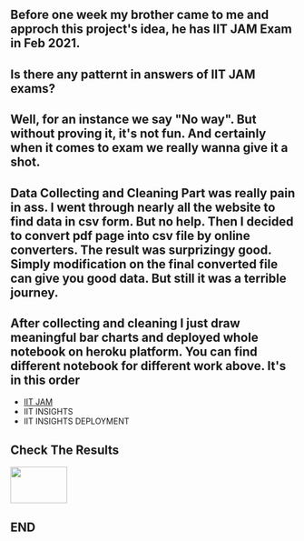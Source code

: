 ## Before one week my brother came to me and approch this project's idea, he has IIT JAM Exam in Feb 2021.

## Is there any patternt in answers of IIT JAM exams?
## Well, for an instance we say "No way". But without proving it, it's not fun. And certainly when it comes to exam we really wanna give it a shot.

## Data Collecting and Cleaning Part was really pain in ass. I went through nearly all the website to find data in csv form. But no help. Then I decided to convert pdf page into csv file by online converters. The result was surprizingy good. Simply modification on the final converted file can give you good data. But still it was a terrible journey.

## After collecting and cleaning I just draw meaningful bar charts and deployed whole notebook on heroku platform. You can find different notebook for different work above. It's in this order

- [IIT JAM](https://nbviewer.jupyter.org/github/Aditya-Rajgor/Personal-Projects/blob/master/IIT%20GAM%20Exam%20Analysis/IIT%20JAM.ipynb)
- IIT INSIGHTS
- IIT INSIGHTS DEPLOYMENT

## Check The Results
[<img src="https://cdn.worldvectorlogo.com/logos/heroku.svg" width="100" height="64" />](https://iitgaminsights.herokuapp.com/)

## END
